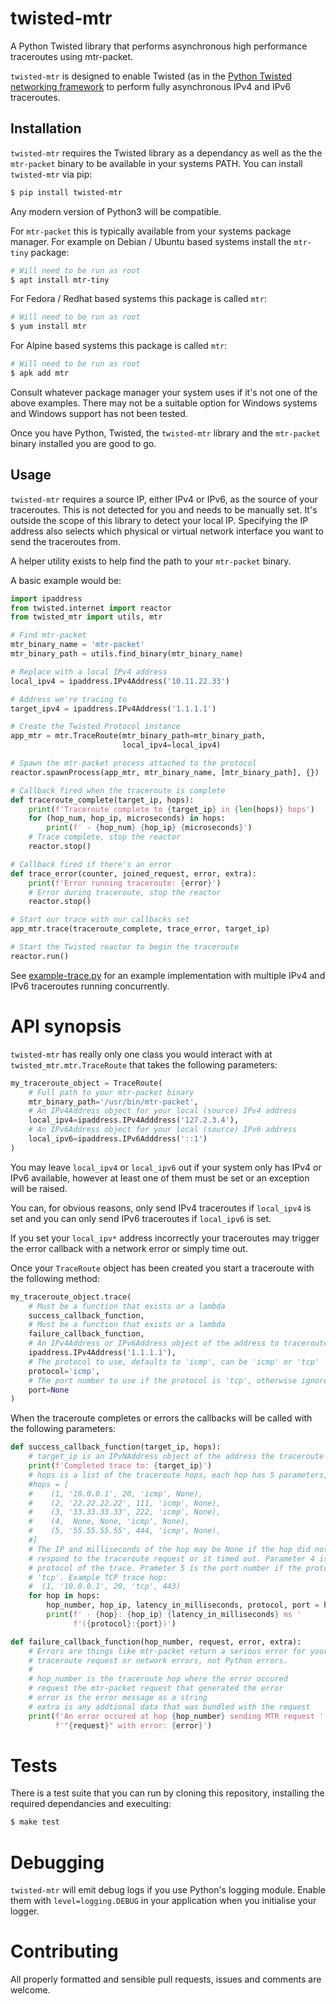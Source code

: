 # twisted-mtr

A Python Twisted library that performs asynchronous high performance
traceroutes using mtr-packet.

`twisted-mtr` is designed to enable Twisted (as in the
[Python Twisted networking framework](https://twistedmatrix.com/) to perform
fully asynchronous IPv4 and IPv6 traceroutes.


## Installation

`twisted-mtr` requires the Twisted library as a dependancy as well as the the
`mtr-packet` binary to be available in your systems PATH. You can install
`twisted-mtr` via pip:

```bash
$ pip install twisted-mtr
```

Any modern version of Python3 will be compatible.

For `mtr-packet` this is typically available from your systems package manager.
For example on Debian / Ubuntu based systems install the `mtr-tiny` package:

```bash
# Will need to be run as root
$ apt install mtr-tiny
```

For Fedora / Redhat based systems this package is called `mtr`:

```bash
# Will need to be run as root
$ yum install mtr
```

For Alpine based systems this package is called `mtr`:

```bash
# Will need to be run as root
$ apk add mtr
```

Consult whatever package manager your system uses if it's not one of the above
examples. There may not be a suitable option for Windows systems and Windows
support has not been tested.

Once you have Python, Twisted, the `twisted-mtr` library and the `mtr-packet`
binary installed you are good to go.


## Usage

`twisted-mtr` requires a source IP, either IPv4 or IPv6, as the source of your
traceroutes. This is not detected for you and needs to be manually set. It's
outside the scope of this library to detect your local IP. Specifying the IP
address also selects which physical or virtual network interface you want to
send the traceroutes from.

A helper utility exists to help find the path to your `mtr-packet` binary.

A basic example would be:

```python
import ipaddress
from twisted.internet import reactor 
from twisted_mtr import utils, mtr

# Find mtr-packet
mtr_binary_name = 'mtr-packet'
mtr_binary_path = utils.find_binary(mtr_binary_name)

# Replace with a local IPv4 address
local_ipv4 = ipaddress.IPv4Address('10.11.22.33')

# Address we're tracing to
target_ipv4 = ipaddress.IPv4Address('1.1.1.1')

# Create the Twisted Protocol instance
app_mtr = mtr.TraceRoute(mtr_binary_path=mtr_binary_path,
                         local_ipv4=local_ipv4)

# Spawn the mtr-packet process attached to the protocol
reactor.spawnProcess(app_mtr, mtr_binary_name, [mtr_binary_path], {})

# Callback fired when the traceroute is complete
def traceroute_complete(target_ip, hops):
    print(f'Traceroute complete to {target_ip} in {len(hops)} hops')
    for (hop_num, hop_ip, microseconds) in hops:
        print(f' - {hop_num} {hop_ip} {microseconds}')
    # Trace complete, stop the reactor
    reactor.stop()

# Callback fired if there's an error
def trace_error(counter, joined_request, error, extra):
    print(f'Error running traceroute: {error}')
    # Error during traceroute, stop the reactor
    reactor.stop()

# Start our trace with our callbacks set
app_mtr.trace(traceroute_complete, trace_error, target_ip)

# Start the Twisted reactor to begin the traceroute
reactor.run()
```

See [example-trace.py](example-trace.py) for an example implementation with
multiple IPv4 and IPv6 traceroutes running concurrently.


# API synopsis

`twisted-mtr` has really only one class you would interact with at
`twisted_mtr.mtr.TraceRoute` that takes the following parameters:

```python
my_traceroute_object = TraceRoute(
    # Full path to your mtr-packet binary
    mtr_binary_path='/usr/bin/mtr-packet',
    # An IPv4Address object for your local (source) IPv4 address
    local_ipv4=ipaddress.IPv4Adddress('127.2.3.4'),
    # An IPv6Address object for your local (source) IPv6 address
    local_ipv6=ipaddress.IPv6Adddress('::1')
)
```

You may leave `local_ipv4` or `local_ipv6` out if your system only has IPv4
or IPv6 available, however at least one of them must be set or an exception
will be raised.

You can, for obvious reasons, only send IPv4 traceroutes if `local_ipv4` is
set and you can only send IPv6 traceroutes if `local_ipv6` is set.

If you set your `local_ipv*` address incorrectly your traceroutes may trigger
the error callback with a network error or simply time out.

Once your `TraceRoute` object has been created you start a traceroute with
the following method:

```python
my_traceroute_object.trace(
    # Must be a function that exists or a lambda
    success_callback_function,
    # Must be a function that exists or a lambda
    failure_callback_function,
    # An IPv4Address or IPv6Address object of the address to traceroute to
    ipaddress.IPv4Address('1.1.1.1'),
    # The protocol to use, defaults to 'icmp', can be 'icmp' or 'tcp'
    protocol='icmp',
    # The port number to use if the protocol is 'tcp', otherwise ignored
    port=None
)
```

When the traceroute completes or errors the callbacks will be called with the
following parameters:

```python
def success_callback_function(target_ip, hops):
    # target_ip is an IPvNAddress object of the address the traceroute was to
    print(f'Completed trace to: {target_ip}')
    # hops is a list of the traceroute hops, each hop has 5 parameters, e.g.
    #hops = [
    #    (1, '10.0.0.1', 20, 'icmp', None),
    #    (2, '22.22.22.22', 111, 'icmp', None),
    #    (3, '33.33.33.33', 222, 'icmp', None),
    #    (4,  None, None, 'icmp', None),
    #    (5, '55.55.55.55', 444, 'icmp', None),
    #]
    # The IP and milliseconds of the hop may be None if the hop did not
    # respond to the traceroute request or it timed out. Parameter 4 is the
    # protocol of the trace. Prameter 5 is the port number if the protocol is
    # 'tcp'. Example TCP trace hop:
    #  (1, '10.0.0.1', 20, 'tcp', 443)
    for hop in hops:
        hop_number, hop_ip, latency_in_milliseconds, protocol, port = hop
        print(f' - {hop}: {hop_ip} {latency_in_milliseconds} ms '
              f'({protocol}:{port})')

def failure_callback_function(hop_number, request, error, extra):
    # Errors are things like mtr-packet return a serious error for your
    # traceroute request or network errors, not Python errors.
    #
    # hop_number is the traceroute hop where the error occured
    # request the mtr-packet request that generated the error
    # error is the error message as a string
    # extra is any addtional data that was bundled with the request
    print(f'An error occured at hop {hop_number} sending MTR request '
          f'"{request}" with error: {error}')
```


# Tests

There is a test suite that you can run by cloning this repository, installing
the required dependancies and execuiting:

```bash
$ make test
```


# Debugging

`twisted-mtr` will emit debug logs if you use Python's logging module. Enable
them with `level=logging.DEBUG` in your application when you initialise your
logger.


# Contributing

All properly formatted and sensible pull requests, issues and comments are
welcome.
